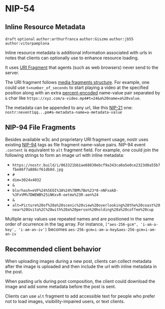 NIP-54
======

Inline Resource Metadata
------------------------

`draft` `optional` `author:arthurfranca` `author:Giszmo` `author:jb55` `author:vitorpamplona`

Inline resource metadata is additional information associated with urls in notes that clients can optionally use to enhance resource loading.

It uses [URI Fragment](https://en.wikipedia.org/wiki/URI_fragment) that agents (such as web browsers) never send to the server.

The URI fragment follows [media fragments structure](https://www.w3.org/TR/media-frags/#general-structure). For example, one could use `t=number_of_seconds` to start playing a video at the specified position along with an extra [percent-encoded](https://www.ietf.org/rfc/rfc3986.txt) name-value pair separated by `&` char like `https://xyz.com/a-video.mp4#t=24&a%20name=a%20value`.

The metadata can be appended to any url, like this [NIP-21](21.md) one: `nostr:nevent1qq...pm#a-metadata-name=a-metadata-value`

## NIP-94 File Fragments

Besides available w3c and proprietary URI fragment usage, nostr uses existing [NIP-94](94.md) tags as file fragment name-value pairs. NIP-94 event `.content` is equivalent to `alt` fragment field. For example, one could join the following strings to form an image url with inline metadata:

- `https://nostr.build/i/863321bb1ae68830ebcf9a343ca0a5e0ce2323d0a55b7fbe86f7a886cf61db8d.jpg`
- `#`
- `dim=3024x4032`
- `&`
- `blurhash=eVF%24%5EOI%3A%24%7BM%7Bo%23*0-nNFxakD-%3FxVM%7DWEWB%25iNKxvR-oetmo%23R-aen%24`
- `&`
- `alt=Picture%20of%20a%20scenic%20view%20overlooking%20the%20coast%20near%20Uvita%2C%20with%20a%20person%20holding%20a%20coffee%20cup`

Multiple array values use repeated names and are positioned in the same order of ocurrence in the tag array. For instance, `["aes-256-gcm", 'i-am-a-key', 'i-am-an-iv']` becomes `aes-256-gcm=i-am-a-key&aes-256-gcm=i-am-an-iv`

## Recommended client behavior

When uploading images during a new post, clients can collect metadata
after the image is uploaded and then include the url with inline metadata in the post.

When pasting urls during post composition, the client could download the image
and add some metadata before the post is sent.

Clients can use `alt` fragment to add accessible text for people who prefer not to
load images, visibility-impaired users, or text clients.
